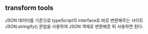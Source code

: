 ## transform tools

JSON 데이터를 기준으로 typeScript의 interface로 바로 변환해주는 사이트  
JSON.stringify() 문법을 사용하여 JSON 객체로 변환해준 뒤 사용하면 된다.
